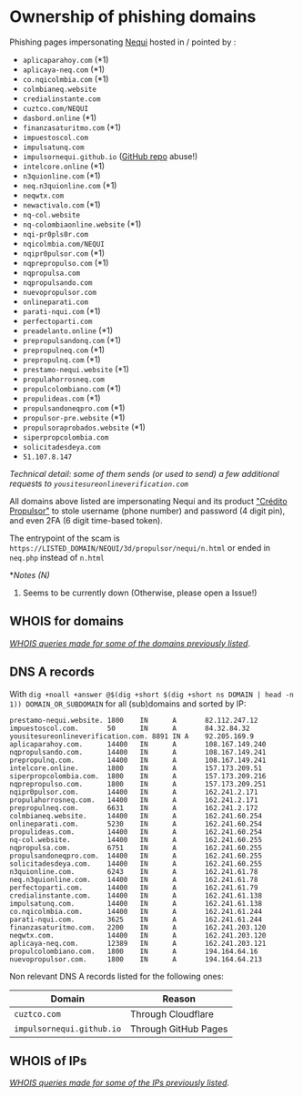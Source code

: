 # Ownership of phishing domains

Phishing pages impersonating [Nequi](https://www.nequi.com.co) hosted in / pointed by :

- `aplicaparahoy.com` (*1)
- `aplicaya-neq.com` (*1)
- `co.nqicolmbia.com` (*1)
- `colmbianeq.website`
- `credialinstante.com`
- `cuztco.com/NEQUI`
- `dasbord.online` (*1)
- `finanzasaturitmo.com` (*1)
- `impuestoscol.com`
- `impulsatunq.com`
- `impulsornequi.github.io` ([GitHub repo](https://github.com/impulsornequi/impulsornequi.github.io) abuse!)
- `intelcore.online` (*1)
- `n3quionline.com` (*1)
- `neq.n3quionline.com` (*1)
- `neqwtx.com`
- `newactivalo.com` (*1)
- `nq-col.website`
- `nq-colombiaonline.website` (*1)
- `nqi-pr0pls0r.com`
- `nqicolmbia.com/NEQUI`
- `nqipr0pulsor.com` (*1)
- `nqprepropulso.com` (*1)
- `nqpropulsa.com`
- `nqpropulsando.com`
- `nuevopropulsor.com`
- `onlineparati.com`
- `parati-nqui.com` (*1)
- `perfectoparti.com`
- `preadelanto.online` (*1)
- `prepropulsandonq.com` (*1)
- `prepropulneq.com` (*1)
- `prepropulnq.com` (*1)
- `prestamo-nequi.website` (*1)
- `propulahorrosneq.com`
- `propulcolombiano.com` (*1)
- `propulideas.com` (*1)
- `propulsandoneqpro.com` (*1)
- `propulsor-pre.website` (*1)
- `propulsoraprobados.website` (*1)
- `siperpropcolombia.com`
- `solicitadesdeya.com`
- `51.107.8.147`

_Technical detail: some of them sends (or used to send) a few additional requests to `yousitesureonlineverification.com`_

All domains above listed are impersonating Nequi and its product ["Crédito Propulsor"](https://www.nequi.com.co/personas/credito/propulsor) to stole username (phone number) and password (4 digit pin), and even 2FA (6 digit time-based token).

The entrypoint of the scam is `https://LISTED_DOMAIN/NEQUI/3d/propulsor/nequi/n.html` or ended in `neq.php` instead of `n.html`

**Notes (*N)**

1. Seems to be currently down (Otherwise, please open a Issue!)

## WHOIS for domains

_[WHOIS queries made for some of the domains previously listed](logs/whois%20domain/README.md)_.


## DNS A records

With `dig +noall +answer @$(dig +short $(dig +short ns DOMAIN | head -n 1)) DOMAIN_OR_SUBDOMAIN` for all (sub)domains and sorted by IP:

```log
prestamo-nequi.website. 1800    IN      A       82.112.247.12
impuestoscol.com.       50      IN      A       84.32.84.32
yousitesureonlineverification.com. 8891 IN A    92.205.169.9
aplicaparahoy.com.      14400   IN      A       108.167.149.240
nqpropulsando.com.      14400   IN      A       108.167.149.241
prepropulnq.com.        14400   IN      A       108.167.149.241
intelcore.online.       1800    IN      A       157.173.209.51
siperpropcolombia.com.  1800    IN      A       157.173.209.216
nqprepropulso.com.      1800    IN      A       157.173.209.251
nqipr0pulsor.com.       14400   IN      A       162.241.2.171
propulahorrosneq.com.   14400   IN      A       162.241.2.171
prepropulneq.com.       6631    IN      A       162.241.2.172
colmbianeq.website.     14400   IN      A       162.241.60.254
onlineparati.com.       5230    IN      A       162.241.60.254
propulideas.com.        14400   IN      A       162.241.60.254
nq-col.website.         14400   IN      A       162.241.60.255
nqpropulsa.com.         6751    IN      A       162.241.60.255
propulsandoneqpro.com.  14400   IN      A       162.241.60.255
solicitadesdeya.com.    14400   IN      A       162.241.60.255
n3quionline.com.        6243    IN      A       162.241.61.78
neq.n3quionline.com.    14400   IN      A       162.241.61.78
perfectoparti.com.      14400   IN      A       162.241.61.79
credialinstante.com.    14400   IN      A       162.241.61.138
impulsatunq.com.        14400   IN      A       162.241.61.138
co.nqicolmbia.com.      14400   IN      A       162.241.61.244
parati-nqui.com.        3625    IN      A       162.241.61.244
finanzasaturitmo.com.   2200    IN      A       162.241.203.120
neqwtx.com.             14400   IN      A       162.241.203.120
aplicaya-neq.com.       12389   IN      A       162.241.203.121
propulcolombiano.com.   1800    IN      A       194.164.64.16
nuevopropulsor.com.     1800    IN      A       194.164.64.213
```

Non relevant DNS A records listed for the following ones:

|           Domain          |       Reason         |
|            ---            |         ---          |
| `cuztco.com`              | Through Cloudflare   |
| `impulsornequi.github.io` | Through GitHub Pages |

## WHOIS of IPs

_[WHOIS queries made for some of the IPs previously listed](logs/whois%20ip/README.md)_.
